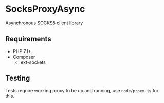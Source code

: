 # SocksProxyAsync

Asynchronous SOCKS5 client library

## Requirements

* PHP 7.1+
* Composer
  * ext-sockets

## Testing
Tests require working proxy to be up and running, use `node/proxy.js` for this.
